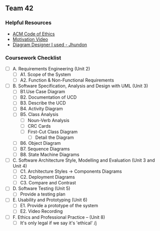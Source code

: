 ## Team 42
### Helpful Resources
- [ACM Code of Ethics](https://www.acm.org/code-of-ethics)
- [Motivation Video](https://youtu.be/dQw4w9WgXcQ)
- [Diagram Designer I used - Jhundon](https://app.diagrams.net/)

### Coursework Checklist
- [ ] A. Requirements Engineering (Unit 2)
  - [ ] A1. Scope of the System
  - [ ] A2. Function & Non-Functional Requirements
  
- [ ] B. Software Specification, Analysis and Design with UML (Unit 3)
  - [ ] B1.Use Case Diagram
  - [ ] B2. Documentation of UCD
  - [ ] B3. Describe the UCD
  - [ ] B4. Activity Diagram
  - [ ] B5. Class Analysis
    - [ ] Noun-Verb Analysis
    - [ ] CRC Cards
    - [ ] First-Cut Class Diagram
      - [ ] Detail the Diagram
  - [ ] B6. Object Diagram
  - [ ] B7. Sequence Diagrams
  - [ ] B8. State Machine Diagrams
      
- [ ] C. Software Architecture Style, Modelling and Evaluation (Unit 3 and Unit 4)
  - [ ] C1. Architecture Styles -> Components Diagrams
  - [ ] C2. Deployment Diagrams
  - [ ] C3. Compare and Contrast
  
- [ ] D. Software Testing (Unit 5)
  - [ ] Provide a testing plan

- [ ] E. Usability and Prototyping (Unit 6)
  - [ ] E1. Provide a prototype of the system
  - [ ] E2. Video Recording

- [ ] F. Ethics and Professional Practice – (Unit 8)
  - [ ] It's only legal if we say it's 'ethical' /j
